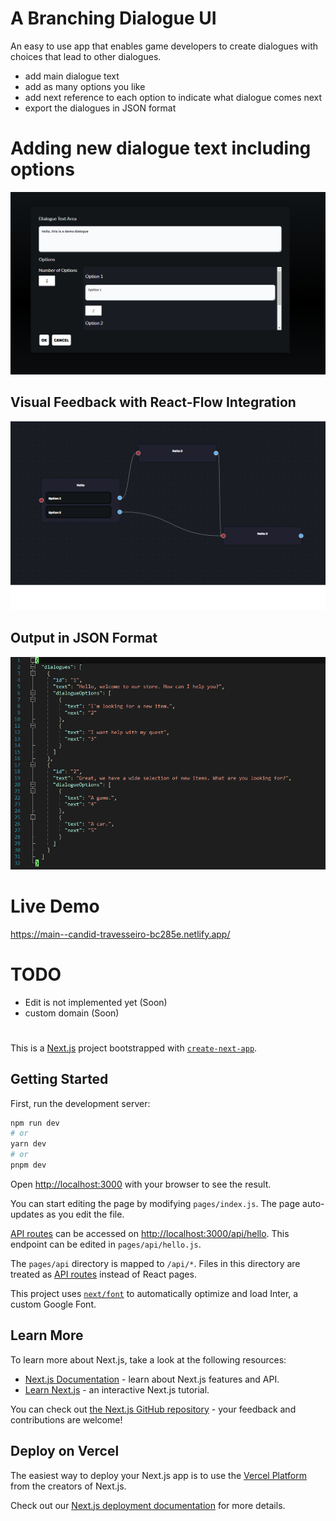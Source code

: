 # A Branching Dialogue UI

An easy to use app that enables game developers to create dialogues with choices that lead to other dialogues.

 - add main dialogue text
 - add as many options you like
 - add next reference to each option to indicate what dialogue comes next
 - export the dialogues in JSON format

# Adding new dialogue text including options

![alt text](https://github.com/PetrosGiannopoulos/BranchingDialogUI/blob/main/imgs/Demo1.png)

## Visual Feedback with React-Flow Integration

![alt text](https://github.com/PetrosGiannopoulos/BranchingDialogUI/blob/main/imgs/Demo4.png)

## Output in JSON Format

![alt text](https://github.com/PetrosGiannopoulos/BranchingDialogUI/blob/main/imgs/Demo3.png)

# Live Demo

https://main--candid-travesseiro-bc285e.netlify.app/

# TODO

- Edit is not implemented yet (Soon)
- custom domain (Soon)

#

This is a [Next.js](https://nextjs.org/) project bootstrapped with [`create-next-app`](https://github.com/vercel/next.js/tree/canary/packages/create-next-app).

## Getting Started

First, run the development server:

```bash
npm run dev
# or
yarn dev
# or
pnpm dev
```

Open [http://localhost:3000](http://localhost:3000) with your browser to see the result.

You can start editing the page by modifying `pages/index.js`. The page auto-updates as you edit the file.

[API routes](https://nextjs.org/docs/api-routes/introduction) can be accessed on [http://localhost:3000/api/hello](http://localhost:3000/api/hello). This endpoint can be edited in `pages/api/hello.js`.

The `pages/api` directory is mapped to `/api/*`. Files in this directory are treated as [API routes](https://nextjs.org/docs/api-routes/introduction) instead of React pages.

This project uses [`next/font`](https://nextjs.org/docs/basic-features/font-optimization) to automatically optimize and load Inter, a custom Google Font.

## Learn More

To learn more about Next.js, take a look at the following resources:

- [Next.js Documentation](https://nextjs.org/docs) - learn about Next.js features and API.
- [Learn Next.js](https://nextjs.org/learn) - an interactive Next.js tutorial.

You can check out [the Next.js GitHub repository](https://github.com/vercel/next.js/) - your feedback and contributions are welcome!

## Deploy on Vercel

The easiest way to deploy your Next.js app is to use the [Vercel Platform](https://vercel.com/new?utm_medium=default-template&filter=next.js&utm_source=create-next-app&utm_campaign=create-next-app-readme) from the creators of Next.js.

Check out our [Next.js deployment documentation](https://nextjs.org/docs/deployment) for more details.
